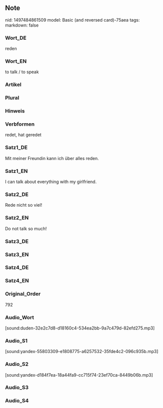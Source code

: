 ## Note
nid: 1497484861509
model: Basic (and reversed card)-75aea
tags: 
markdown: false

### Wort_DE
reden

### Wort_EN
to talk / to speak

### Artikel


### Plural


### Hinweis


### Verbformen
redet, hat geredet

### Satz1_DE
Mit meiner Freundin kann ich über alles reden.

### Satz1_EN
I can talk about everything with my girlfriend.

### Satz2_DE
Rede nicht so viel!

### Satz2_EN
Do not talk so much!

### Satz3_DE


### Satz3_EN


### Satz4_DE


### Satz4_EN


### Original_Order
792

### Audio_Wort
[sound:duden-32e2c7d8-d18160c4-534ea2bb-9a7c479d-82efd275.mp3]

### Audio_S1
[sound:yandex-55803309-e1808775-a6257532-35fde4c2-096c935b.mp3]

### Audio_S2
[sound:yandex-d184f7ea-18a44fa9-cc715f74-23ef70ca-8449b06b.mp3]

### Audio_S3


### Audio_S4

